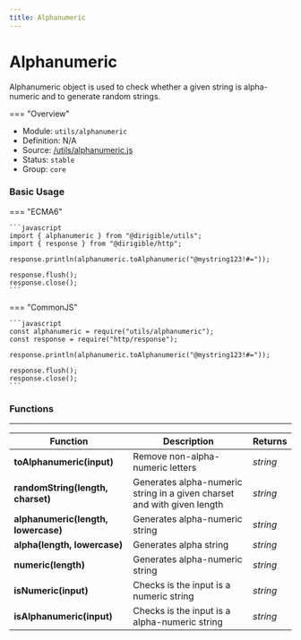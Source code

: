 ```yaml
---
title: Alphanumeric
---
```


Alphanumeric
===

Alphanumeric object is used to check whether a given string is alpha-numeric and to generate random strings.

=== "Overview"
- Module: `utils/alphanumeric`
- Definition: N/A
- Source: [/utils/alphanumeric.js](https://github.com/eclipse/dirigible/blob/master/components/api-utils/src/main/resources/META-INF/dirigible/utils/alphanumeric.js)
- Status: `stable`
- Group: `core`

### Basic Usage

=== "ECMA6"

    ```javascript
    import { alphanumeric } from "@dirigible/utils";
    import { response } from "@dirigible/http";

    response.println(alphanumeric.toAlphanumeric("@mystring123!#="));

    response.flush();
    response.close();
    ```

=== "CommonJS"

    ```javascript
    const alphanumeric = require("utils/alphanumeric");
    const response = require("http/response");

    response.println(alphanumeric.toAlphanumeric("@mystring123!#="));

    response.flush();
    response.close();
    ```

### Functions

---

Function     | Description | Returns
------------ | ----------- | --------
**toAlphanumeric(input)**   | Remove non-alpha-numeric letters | *string*
**randomString(length, charset)**   | Generates alpha-numeric string in a given charset and with given length | *string*
**alphanumeric(length, lowercase)**   | Generates alpha-numeric string | *string*
**alpha(length, lowercase)**   | Generates alpha string | *string*
**numeric(length)**   | Generates alpha-numeric string | *string*
**isNumeric(input)**   | Checks is the input is a numeric string | *string*
**isAlphanumeric(input)**   | Checks is the input is a alpha-numeric string | *string*

